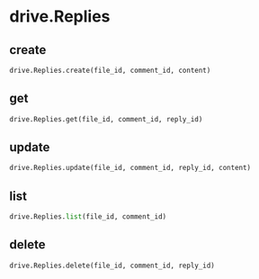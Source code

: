 # drive.Replies

## create
```python
drive.Replies.create(file_id, comment_id, content)
```

## get
```python
drive.Replies.get(file_id, comment_id, reply_id)
```

## update
```python
drive.Replies.update(file_id, comment_id, reply_id, content)
```

## list
```python
drive.Replies.list(file_id, comment_id)
```

## delete
```python
drive.Replies.delete(file_id, comment_id, reply_id)
```